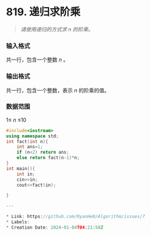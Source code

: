 # 819. 递归求阶乘

> _请使用递归的方式求 n 的阶乘。_

### 输入格式
共一行，包含一个整数 _n_ 。

### 输出格式
共一行，包含一个整数，表示 _n_
 的阶乘的值。

### 数据范围
1≤ _n_ ≤10

```c++
#include<iostream>
using namespace std;
int fact(int n){
    int ans=1;
    if (n<2) return ans;
    else return fact(n-1)*n;
}
int main(){
    int in;
    cin>>in;
    cout<<fact(in);

} 

---

* Link: https://github.com/RyanHe0/Algorithm/issues/7
* Labels: 
* Creation Date: 2024-01-04T04:21:58Z

